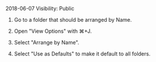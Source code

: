 2018-06-07
Visibility: Public




1. Go to a folder that should be arranged by Name.

2. Open "View Options" with ⌘+J.

3. Select "Arrange by Name".

4. Select "Use as Defaults" to make it default to all folders.
